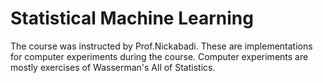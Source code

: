 # Statistical Machine Learning
The course was instructed by Prof.Nickabadi.
These are implementations for computer experiments during the course.
Computer experiments are mostly exercises of Wasserman's All of Statistics.
